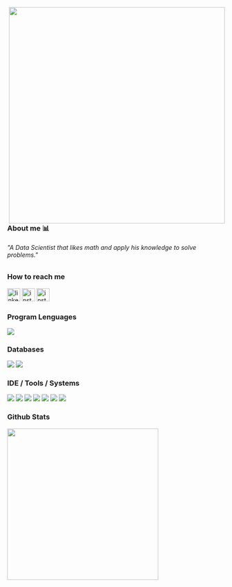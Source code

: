 <div>
<img align="right" height="500em" src="https://user-images.githubusercontent.com/100642061/173202394-11f05595-21af-4cfe-95c7-d76fb1ebbd03.gif">
</div>

### About me 📊
<div>
   <h6 align="left">"A Data Scientist that likes math and apply his knowledge to solve problems."
</div>

### How to reach me
   [<img height='30' src='https://img.shields.io/badge/LinkedIn-000?style=for-the-badge&logo=linkedin&logoColor=blue' alt='linkedin'>](https://www.linkedin.com/in/gabrielcdev/)
   [<img height='30' src='https://img.shields.io/badge/instagram-000?style=for-the-badge&logo=instagram&logoColor=a10d37' alt='instagram'>](https://www.instagram.com/krd.gabriel/)
   [<img height='30' src='https://img.shields.io/badge/-Hackerrank-000?style=for-the-badge&logo=HackerRank&logoColor=2EC866' alt='instagram'>](https://www.hackerrank.com/gabrielcdev)

### Program Lenguages
<div>
  <img src="https://img.shields.io/badge/Python-000?style=for-the-badge&logo=python&logoColor=yellow"/>
</div>


### Databases
<div>
  <img src="https://img.shields.io/badge/PostgreSQL-000?style=for-the-badge&logo=postgresql&logoColor=green"/>
  <img src="https://img.shields.io/badge/MySQL-000?style=for-the-badge&logo=mysql&logoColor=61DAFB"/>
</div>


### IDE / Tools / Systems
<div>
  <img src="https://img.shields.io/badge/VS_Code-000?style=for-the-badge&logo=visual%20studio&logoColor=5C2D91"/>
  <img src="https://img.shields.io/badge/Jupyter-000?&style=for-the-badge&logo=Jupyter&logoColor=F37626"/>
  <img src="https://img.shields.io/badge/Git-000.svg?&style=for-the-badge&logo=Git&logoColor=red"/>
  <img src="https://img.shields.io/badge/Postman-000?style=for-the-badge&logo=Postman&logoColor=F37626"/>
  <img src="https://img.shields.io/badge/Windows-000?style=for-the-badge&logo=windows&logoColor=blue"/>
  <img src="https://img.shields.io/badge/Linux-000?style=for-the-badge&logo=linux-mint&logoColor=87CF3E"/>
  <img src="https://img.shields.io/badge/Pandas-000?style=for-the-badge&logo=Pandas&logoColor=0b3578"/>
</div>

### Github Stats
<div>
  <img src="https://github-readme-stats.vercel.app/api/top-langs/?username=gabrielcordeiro2&layout=compact&theme=radical" width="350"/>
</div>
